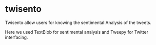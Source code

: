 # twisento
Twisento allow users for knowing the sentimental Analysis of the tweets.

Here we used TextBlob for sentimental analysis and Tweepy for Twitter interfacing.

